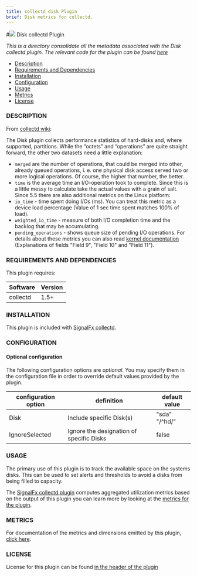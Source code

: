 ```yaml
---
title: collectd disk Plugin
brief: Disk metrics for collectd.
---
```


#![](https://github.com/signalfx/Integrations/blob/master/collectd/img/integrations_collectd.png) Disk collectd Plugin  

_This is a directory consolidate all the metadata associated with the Disk collectd plugin. The relevant code for the plugin can be found [here](https://github.com/signalfx/collectd/blob/master/src/disk.c)_

- [Description](#description)
- [Requirements and Dependencies](#requirements-and-dependencies)
- [Installation](#installation)
- [Configuration](#configuration)
- [Usage](#usage)
- [Metrics](#metrics)
- [License](#license)

### DESCRIPTION

From [collectd wiki](https://collectd.org/wiki/index.php/Plugin:Disk):

The Disk plugin collects performance statistics of hard-disks and, where supported, partitions. While the “octets” and “operations” are quite straight forward, the other two datasets need a little explanation:
 * `merged` are the number of operations, that could be merged into other, already queued operations, i. e. one physical disk access served two or more logical operations. Of course, the higher that number, the better.
 * `time` is the average time an I/O-operation took to complete. Since this is a little messy to calculate take the actual values with a grain of salt.
Since 5.5 there are also additional metrics on the Linux platform:
 * `io_time` - time spent doing I/Os (ms). You can treat this metric as a device load percentage (Value of 1 sec time spent matches 100% of load).
 * `weighted_io_time` - measure of both I/O completion time and the backlog that may be accumulating.
 * `pending_operations` - shows queue size of pending I/O operations.
For details about these metrics you can also read [kernel documentation](https://www.kernel.org/doc/Documentation/iostats.txt) (Explanations of fields "Field 9", "Field 10" and "Field 11").

### REQUIREMENTS AND DEPENDENCIES

This plugin requires:

| Software  | Version        |
|-----------|----------------|
| collectd  | 1.5+ |

### INSTALLATION

This plugin is included with [SignalFx collectd](https://github.com/signalfx/Integrations/tree/master/collectd).

### CONFIGURATION

#### Optional configuration

The following configuration options are *optional*. You may specify them in the configuration file in order to override default values provided by the plugin.

| configuration option | definition | default value |
| ---------------------|------------|---------------|
| Disk | Include specific Disk(s) | "sda" "/^hd/" |
| IgnoreSelected  | Ignore the designation of specific Disks | false |

### USAGE

The primary use of this plugin is to track the available space on the systems disks. This can be used to set alerts and thresholds to avoid a disks from being filled to capacity.

The [SignalFx collectd plugin](https://github.com/signalfx/Integrations/tree/master/collectd-signalfx) computes aggregated utilization metrics based on the output of this plugin you can learn more by looking at the [metrics for the plugin](https://github.com/signalfx/Integrations/tree/master/collectd-signalfx/docs).

### METRICS

For documentation of the metrics and dimensions emitted by this plugin, [click here](././docs).

### LICENSE

License for this plugin can be found [in the header of the plugin](https://github.com/signalfx/collectd/blob/master/src/disk.c)

